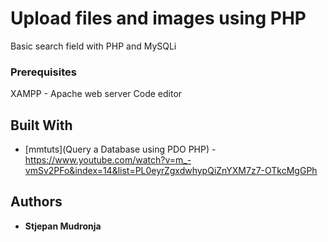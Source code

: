 # Upload files and images using PHP

Basic search field with PHP and MySQLi

### Prerequisites

XAMPP - Apache web server
Code editor

## Built With

* [mmtuts](Query a Database using PDO PHP) - https://www.youtube.com/watch?v=m_-vmSv2PFo&index=14&list=PL0eyrZgxdwhypQiZnYXM7z7-OTkcMgGPh

## Authors

* **Stjepan Mudronja** 
